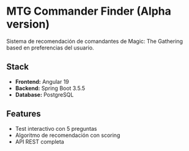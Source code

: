 # MTG Commander Finder  (Alpha version)

Sistema de recomendación de comandantes de Magic: The Gathering based en preferencias del usuario.

## Stack
- **Frontend:** Angular 19
- **Backend:** Spring Boot 3.5.5
- **Database:** PostgreSQL

## Features
- Test interactivo con 5 preguntas
- Algoritmo de recomendación con scoring
- API REST completa
